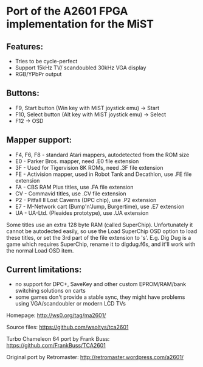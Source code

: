 # Port of the A2601 FPGA implementation for the MiST

## Features:
- Tries to be cycle-perfect
- Support 15kHz TV/ scandoubled 30kHz VGA display
- RGB/YPbPr output

## Buttons:
- F9, Start button (Win key with MiST joystick emu)    -> Start
- F10, Select button (Alt key with MiST joystick emu)  -> Select
- F12                                                  -> OSD

## Mapper support:
- F4, F6, F8 - standard Atari mappers, autodetected from the ROM size
- E0 - Parker Bros. mapper, need .E0 file extension
- 3F - Used for Tigervision 8K ROMs, need .3F file extension
- FE - Activision mapper, used in Robot Tank and Decathlon, use .FE file extension
- FA - CBS RAM Plus titles, use .FA file extension
- CV - Commavid titles, use .CV file extension
- P2 - Pitfall II Lost Caverns (DPC chip), use .P2 extension
- E7 - M-Network cart (Bump'n'Jump, Burgertime), use .E7 extension
- UA - UA-Ltd. (Pleaides prototype), use .UA extension

Some titles use an extra 128 byte RAM (called SuperChip). Unfortunately it cannot be
autodected easily, so use the Load SuperChip OSD option to load these titles, or set
the 3rd part of the file extension to 's'. E.g. Dig Dug is a game which requires
SuperChip, rename it to digdug.f6s, and it'll work with the normal Load OSD item.

## Current limitations:
- no support for DPC+, SaveKey and other custom EPROM/RAM/bank switching solutions
  on carts
- some games don't provide a stable sync, they might have problems using VGA/scandoubler
  or modern LCD TVs

Homepage:
http://ws0.org/tag/ma2601/

Source files:
https://github.com/wsoltys/tca2601

Turbo Chameleon 64 port by Frank Buss:
https://github.com/FrankBuss/TCA2601

Original port by Retromaster:
http://retromaster.wordpress.com/a2601/
